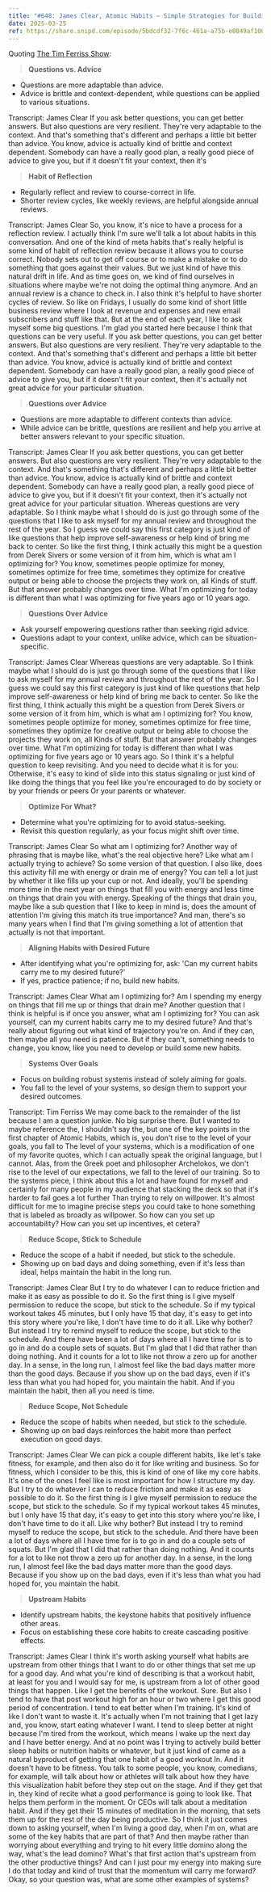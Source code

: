 ```yaml
---
title: "#648: James Clear, Atomic Habits — Simple Strategies for Building (And Breaking) Habits, Questions for Personal Mastery and Growth, Tactics for Writing and Launching a Mega-Bestseller, Finding Leverage, and More"
date: 2025-03-25
ref: https://share.snipd.com/episode/5bdcdf32-7f6c-461a-a75b-e0849af100cb
---
```



Quoting [The Tim Ferriss Show](https://share.snipd.com/episode/5bdcdf32-7f6c-461a-a75b-e0849af100cb):

> **Questions vs. Advice**

- Questions are more adaptable than advice. 
- Advice is brittle and context-dependent, while questions can be applied to various situations.

Transcript:
James Clear
If you ask better questions, you can get better answers. But also questions are very resilient. They're very adaptable to the context. And that's something that's different and perhaps a little bit better than advice. You know, advice is actually kind of brittle and context dependent. Somebody can have a really good plan, a really good piece of advice to give you, but if it doesn't fit your context, then it's

> **Habit of Reflection**

- Regularly reflect and review to course-correct in life.
- Shorter review cycles, like weekly reviews, are helpful alongside annual reviews.

Transcript:
James Clear
So, you know, it's nice to have a process for a reflection review. I actually think I'm sure we'll talk a lot about habits in this conversation. And one of the kind of meta habits that's really helpful is some kind of habit of reflection review because it allows you to course correct. Nobody sets out to get off course or to make a mistake or to do something that goes against their values. But we just kind of have this natural drift in life. And as time goes on, we kind of find ourselves in situations where maybe we're not doing the optimal thing anymore. And an annual review is a chance to check in. I also think it's helpful to have shorter cycles of review. So like on Fridays, I usually do some kind of short little business review where I look at revenue and expenses and new email subscribers and stuff like that. But at the end of each year, I like to ask myself some big questions. I'm glad you started here because I think that questions can be very useful. If you ask better questions, you can get better answers. But also questions are very resilient. They're very adaptable to the context. And that's something that's different and perhaps a little bit better than advice. You know, advice is actually kind of brittle and context dependent. Somebody can have a really good plan, a really good piece of advice to give you, but if it doesn't fit your context, then it's actually not great advice for your particular situation.

> **Questions over Advice**

- Questions are more adaptable to different contexts than advice. 
- While advice can be brittle, questions are resilient and help you arrive at better answers relevant to your specific situation.

Transcript:
James Clear
If you ask better questions, you can get better answers. But also questions are very resilient. They're very adaptable to the context. And that's something that's different and perhaps a little bit better than advice. You know, advice is actually kind of brittle and context dependent. Somebody can have a really good plan, a really good piece of advice to give you, but if it doesn't fit your context, then it's actually not great advice for your particular situation. Whereas questions are very adaptable. So I think maybe what I should do is just go through some of the questions that I like to ask myself for my annual review and throughout the rest of the year. So I guess we could say this first category is just kind of like questions that help improve self-awareness or help kind of bring me back to center. So like the first thing, I think actually this might be a question from Derek Sivers or some version of it from him, which is what am I optimizing for? You know, sometimes people optimize for money, sometimes optimize for free time, sometimes they optimize for creative output or being able to choose the projects they work on, all Kinds of stuff. But that answer probably changes over time. What I'm optimizing for today is different than what I was optimizing for five years ago or 10 years ago.

> **Questions Over Advice**

- Ask yourself empowering questions rather than seeking rigid advice.
- Questions adapt to your context, unlike advice, which can be situation-specific.

Transcript:
James Clear
Whereas questions are very adaptable. So I think maybe what I should do is just go through some of the questions that I like to ask myself for my annual review and throughout the rest of the year. So I guess we could say this first category is just kind of like questions that help improve self-awareness or help kind of bring me back to center. So like the first thing, I think actually this might be a question from Derek Sivers or some version of it from him, which is what am I optimizing for? You know, sometimes people optimize for money, sometimes optimize for free time, sometimes they optimize for creative output or being able to choose the projects they work on, all Kinds of stuff. But that answer probably changes over time. What I'm optimizing for today is different than what I was optimizing for five years ago or 10 years ago. So I think it's a helpful question to keep revisiting. And you need to decide what it is for you. Otherwise, it's easy to kind of slide into this status signaling or just kind of like doing the things that you feel like you're encouraged to do by society or by your friends or peers Or your parents or whatever.

> **Optimize For What?**

- Determine what you're optimizing for to avoid status-seeking.
- Revisit this question regularly, as your focus might shift over time.

Transcript:
James Clear
So what am I optimizing for? Another way of phrasing that is maybe like, what's the real objective here? Like what am I actually trying to achieve? So some version of that question. I also like, does this activity fill me with energy or drain me of energy? You can tell a lot just by whether it like fills up your cup or not. And ideally, you'll be spending more time in the next year on things that fill you with energy and less time on things that drain you with energy. Speaking of the things that drain you, maybe like a sub question that I like to keep in mind is, does the amount of attention I'm giving this match its true importance? And man, there's so many years when I find that I'm giving something a lot of attention that actually is not that important.

> **Aligning Habits with Desired Future**

- After identifying what you're optimizing for, ask: 'Can my current habits carry me to my desired future?'
- If yes, practice patience; if no, build new habits.

Transcript:
James Clear
What am I optimizing for? Am I spending my energy on things that fill me up or things that drain me? Another question that I think is helpful is if once you answer, what am I optimizing for? You can ask yourself, can my current habits carry me to my desired future? And that's really about figuring out what kind of trajectory you're on. And if they can, then maybe all you need is patience. But if they can't, something needs to change, you know, like you need to develop or build some new habits.

> **Systems Over Goals**

- Focus on building robust systems instead of solely aiming for goals.
- You fall to the level of your systems, so design them to support your desired outcomes.

Transcript:
Tim Ferriss
We may come back to the remainder of the list because I am a question junkie. No big surprise there. But I wanted to maybe reference the, I shouldn't say the, but one of the key points in the first chapter of Atomic Habits, which is, you don't rise to the level of your goals, you fall to The level of your systems, which is a modification of one of my favorite quotes, which I can actually speak the original language, but I cannot. Alas, from the Greek poet and philosopher Archelokos, we don't rise to the level of our expectations, we fall to the level of our training. So to the systems piece, I think about this a lot and have found for myself and certainly for many people in my audience that stacking the deck so that it's harder to fail goes a lot further Than trying to rely on willpower. It's almost difficult for me to imagine precise steps you could take to hone something that is labeled as broadly as willpower. So how can you set up accountability? How can you set up incentives, et cetera?

> **Reduce Scope, Stick to Schedule**

- Reduce the scope of a habit if needed, but stick to the schedule.
- Showing up on bad days and doing something, even if it's less than ideal, helps maintain the habit in the long run.

Transcript:
James Clear
But I try to do whatever I can to reduce friction and make it as easy as possible to do it. So the first thing is I give myself permission to reduce the scope, but stick to the schedule. So if my typical workout takes 45 minutes, but I only have 15 that day, it's easy to get into this story where you're like, I don't have time to do it all. Like why bother? But instead I try to remind myself to reduce the scope, but stick to the schedule. And there have been a lot of days where all I have time for is to go in and do a couple sets of squats. But I'm glad that I did that rather than doing nothing. And it counts for a lot to like not throw a zero up for another day. In a sense, in the long run, I almost feel like the bad days matter more than the good days. Because if you show up on the bad days, even if it's less than what you had hoped for, you maintain the habit. And if you maintain the habit, then all you need is time.

> **Reduce Scope, Not Schedule**

- Reduce the scope of habits when needed, but stick to the schedule.
- Showing up on bad days reinforces the habit more than perfect execution on good days.

Transcript:
James Clear
We can pick a couple different habits, like let's take fitness, for example, and then also do it for like writing and business. So for fitness, which I consider to be this, this is kind of one of like my core habits. It's one of the ones I feel like is most important for how I structure my day. But I try to do whatever I can to reduce friction and make it as easy as possible to do it. So the first thing is I give myself permission to reduce the scope, but stick to the schedule. So if my typical workout takes 45 minutes, but I only have 15 that day, it's easy to get into this story where you're like, I don't have time to do it all. Like why bother? But instead I try to remind myself to reduce the scope, but stick to the schedule. And there have been a lot of days where all I have time for is to go in and do a couple sets of squats. But I'm glad that I did that rather than doing nothing. And it counts for a lot to like not throw a zero up for another day. In a sense, in the long run, I almost feel like the bad days matter more than the good days. Because if you show up on the bad days, even if it's less than what you had hoped for, you maintain the habit.

> **Upstream Habits**

- Identify upstream habits, the keystone habits that positively influence other areas.
- Focus on establishing these core habits to create cascading positive effects.

Transcript:
James Clear
I think it's worth asking yourself what habits are upstream from other things that I want to do or other things that set me up for a good day. And what you're kind of describing is that a workout habit, at least for you and I would say for me, is upstream from a lot of other good things that happen. Like I get the benefits of the workout. Sure. But also I tend to have that post workout high for an hour or two where I get this good period of concentration. I tend to eat better when I'm training. It's kind of like I don't want to waste it. It's actually when I'm not training that I get lazy and, you know, start eating whatever I want. I tend to sleep better at night because I'm tired from the workout, which means I wake up the next day and I have better energy. And at no point was I trying to actively build better sleep habits or nutrition habits or whatever, but it just kind of came as a natural byproduct of getting that one habit of a good workout In. And it doesn't have to be fitness. You talk to some people, you know, comedians, for example, will talk about how or athletes will talk about how they have this visualization habit before they step out on the stage. And if they get that in, they kind of recite what a good performance is going to look like. That helps them perform in the moment. Or CEOs will talk about a meditation habit. And if they get their 15 minutes of meditation in the morning, that sets them up for the rest of the day being productive. So I think it just comes down to asking yourself, when I'm living a good day, when I'm on, what are some of the key habits that are part of that? And then maybe rather than worrying about everything and trying to hit every little domino along the way, what's the lead domino? What's that first action that's upstream from the other productive things? And can I just pour my energy into making sure I do that today and kind of trust that the momentum will carry me forward? Okay, so your question was, what are some other examples of systems?